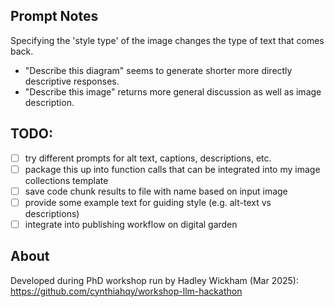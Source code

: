 
## Prompt Notes
Specifying the 'style type' of the image changes the type of text that comes back.

- "Describe this diagram" seems to generate shorter more directly descriptive responses.
- "Describe this image" returns more general discussion as well as image description.

## TODO:

- [ ] try different prompts for alt text, captions, descriptions, etc.
- [ ] package this up into function calls that can be integrated into my image collections template
- [ ] save code chunk results to file with name based on input image
- [ ] provide some example text for guiding style (e.g. alt-text vs descriptions)
- [ ] integrate into publishing workflow on digital garden

## About

Developed during PhD workshop run by Hadley Wickham (Mar 2025): <https://github.com/cynthiahqy/workshop-llm-hackathon>
